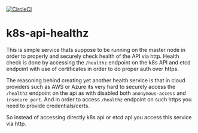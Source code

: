 [![CircleCI](https://dl.circleci.com/status-badge/img/gh/giantswarm/k8s-api-healthz/tree/master.svg?style=svg)](https://dl.circleci.com/status-badge/redirect/gh/giantswarm/k8s-api-healthz/tree/master)

# k8s-api-healthz

This is simple service thats suppose to be running on the master node in order to properly and securely check health of the API via http.
Health check is done by accessing the `/healthz` endpoint on the k8s API and etcd endpoint with use of certificates in order to do proper auth over https.

The reasoning behind creating yet another health service is that in cloud providers such as AWS or Azure its very hard to securely access the `/healthz` endpoint on the api as with disabled both `anonymous-access` and `insecure port`.  And in order to access `/healthz` endpoint on such https  you need to provide credentials/certs.

So instead of accessing directly k8s api or etcd api you access this service via  http.

